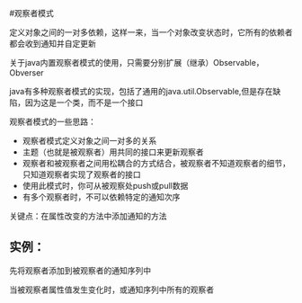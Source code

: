 #观察者模式

定义对象之间的一对多依赖，这样一来，当一个对象改变状态时，它所有的依赖者都会收到通知并自定更新

关于java内置观察者模式的使用，只需要分别扩展（继承）Observable，Obverser

java有多种观察者模式的实现，包括了通用的java.util.Observable,但是存在缺陷，因为这是一个类，而不是一个接口

观察者模式的一些思路：
- 观察者模式定义对象之间一对多的关系
- 主题（也就是被观察者）用共同的接口来更新观察者
- 观察者和被观察者之间用松耦合的方式结合，被观察者不知道观察者的细节，只知道观察者实现了观察者的接口
- 使用此模式时，你可从被观察处push或pull数据
- 有多个观察者时，不可以依赖特定的通知次序

关键点：在属性改变的方法中添加通知的方法

## 实例： 
先将观察者添加到被观察者的通知序列中

当被观察者属性值发生变化时，或通知序列中所有的观察者

